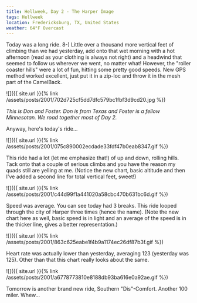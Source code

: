 ```yaml
---
title: Hellweek, Day 2 - The Harper Image
tags: Hellweek
location: Fredericksburg, TX, United States
weather: 64°F Overcast
---
```


Today was a long ride. 8-) Little over a thousand more vertical feet of climbing than we had yesterday, add onto that wet morning with a hot afternoon (read as your clothing is always not right) and a headwind that seemed to follow us wherever we went, no matter what! However, the "roller coaster hills" were a lot of fun, hitting some pretty good speeds. New GPS method worked excellent, just put it in a zip-loc and throw it in the mesh part of the CamelBack.

![]({{ site.url }}{% link /assets/posts/2001/702d725cf5dd7dfc579bc1fbf3d9cd20.jpg %})

_This is Don and Foster. Don is from Texas and Foster is a fellow Minnesotan. We road together most of Day 2._

Anyway, here's today's ride...

![]({{ site.url }}{% link /assets/posts/2001/075c890002ecdade33fdf47b0eab8347.gif %})

This ride had a lot (let me emphasize that!) of up and down, rolling hills. Tack onto that a couple of serious climbs and you have the reason my quads still are yelling at me. (Notice the new chart, basic altitude and then I've added a second line for total vertical feet, sweet!)

![]({{ site.url }}{% link /assets/posts/2001/c44d99f1a441020a58cbc470b631bc6d.gif %})

Speed was average. You can see today had 3 breaks. This ride looped through the city of Harper three times (hence the name). (Note the new chart here as well, basic speed is in light and an average of the speed is in the thicker line, gives a better representation.)

![]({{ site.url }}{% link /assets/posts/2001/863c625eabe1f4b9a1174ec26df87b3f.gif %})

Heart rate was actually lower than yesterday, averaging 123 (yesterday was 125). Other than that this chart really looks about the same.

![]({{ site.url }}{% link /assets/posts/2001/a6778773810e8188db93ba616e0a92ae.gif %})

Tomorrow is another brand new ride, Southern "Dis"-Comfort. Another 100 miler. Whew...
